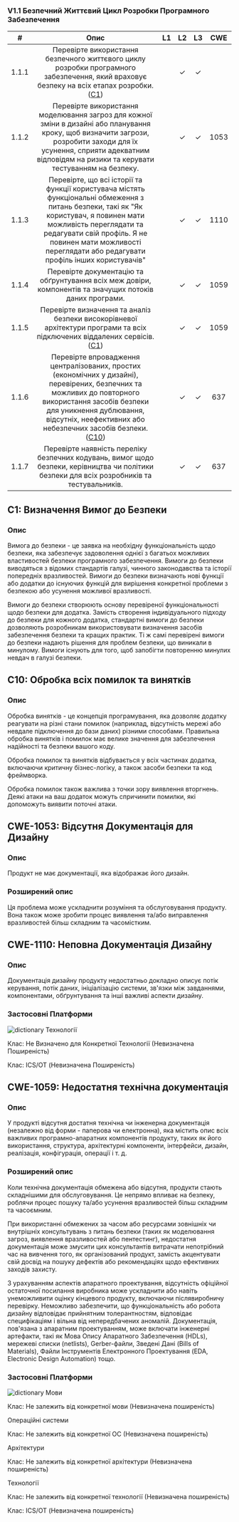 ### V1.1 Безпечний Життєвий Цикл Розробки Програмного Забезпечення
| # | Опис | L1 | L2 | L3 | CWE |
|:-:|:----:|:--:|:--:|:--:|:---:|
| 1.1.1 | Перевірте використання безпечного життєвого циклу розробки програмного забезпечення, який враховує безпеку на всіх етапах розробки. ([C1](https://owasp.org/www-project-proactive-controls/#div-numbering)) | | ✓ | ✓ | |
| 1.1.2 | Перевірте використання моделювання загроз для кожної зміни в дизайні або планування кроку, щоб визначити загрози, розробити заходи для їх усунення, сприяти адекватним відповідям на ризики та керувати тестуванням на безпеку. | | ✓ | ✓ | 1053 |
| 1.1.3 | Перевірте, що всі історії та функції користувача містять функціональні обмеження з питань безпеки, такі як "Як користувач, я повинен мати можливість переглядати та редагувати свій профіль. Я не повинен мати можливості переглядати або редагувати профіль інших користувачів" | | ✓ | ✓ | 1110 |
| 1.1.4 | Перевірте документацію та обґрунтування всіх меж довіри, компонентів та значущих потоків даних програми. | | ✓ | ✓ | 1059 |
| 1.1.5 | Перевірте визначення та аналіз безпеки високорівневої архітектури програми та всіх підключених віддалених сервісів. ([C1](https://owasp.org/www-project-proactive-controls/#div-numbering)) | | ✓ | ✓ | 1059 |
| 1.1.6 | Перевірте впровадження централізованих, простих (економічних у дизайні), перевірених, безпечних та можливих до повторного використання засобів безпеки для уникнення дублювання, відсутніх, неефективних або небезпечних засобів безпеки. ([C10](https://owasp.org/www-project-proactive-controls/#div-numbering)) | | ✓ | ✓ | 637 |
| 1.1.7 | Перевірте наявність переліку безпечних кодувань, вимог щодо безпеки, керівництва чи політики безпеки для всіх розробників та тестувальників. | | ✓ | ✓ | 637 |

## C1: Визначення Вимог до Безпеки

### Опис
Вимога до безпеки - це заявка на необхідну функціональність щодо безпеки, яка забезпечує задоволення однієї з багатьох можливих властивостей безпеки програмного забезпечення. Вимоги до безпеки виводяться з відомих стандартів галузі, чинного законодавства та історії попередніх вразливостей. Вимоги до безпеки визначають нові функції або додатки до існуючих функцій для вирішення конкретної проблеми з безпекою або усунення можливої вразливості.

Вимоги до безпеки створюють основу перевіреної функціональності щодо безпеки для додатка. Замість створення індивідуального підходу до безпеки для кожного додатка, стандартні вимоги до безпеки дозволяють розробникам використовувати визначення засобів забезпечення безпеки та кращих практик. Ті ж самі перевірені вимоги до безпеки надають рішення для проблем безпеки, що виникали в минулому. Вимоги існують для того, щоб запобігти повторенню минулих невдач в галузі безпеки.

## C10: Обробка всіх помилок та винятків

### Опис
Обробка винятків - це концепція програмування, яка дозволяє додатку реагувати на різні стани помилок (наприклад, відсутність мережі або невдале підключення до бази даних) різними способами. Правильна обробка винятків і помилок має велике значення для забезпечення надійності та безпеки вашого коду.

Обробка помилок та винятків відбувається у всіх частинах додатка, включаючи критичну бізнес-логіку, а також засоби безпеки та код фреймворка.

Обробка помилок також важлива з точки зору виявлення вторгнень. Деякі атаки на ваш додаток можуть спричинити помилки, які допоможуть виявити поточні атаки.

## CWE-1053: Відсутня Документація для Дизайну

### Опис
Продукт не має документації, яка відображає його дизайн.

### Розширений опис
Ця проблема може ускладнити розуміння та обслуговування продукту. Вона також може зробити процес виявлення та/або виправлення вразливостей більш складним та часомістким.

## CWE-1110: Неповна Документація Дизайну

### Опис
Документація дизайну продукту недостатньо докладно описує потік керування, потік даних, ініціалізацію системи, зв'язки між завданнями, компонентами, обґрунтування та інші важливі аспекти дизайну.

### Застосовні Платформи
![dictionary](https://github.com/oleksandrblazhko/ai-191-buriak/assets/145441728/b934db2f-c46a-4e8e-b6d2-4af68ec38989) Технології

Клас: Не Визначено для Конкретної Технології (Невизначена Поширеність)

Клас: ICS/OT (Невизначена Поширеність)

## CWE-1059: Недостатня технічна документація

### Опис
У продукті відсутня достатня технічна чи інженерна документація (незалежно від форми - паперова чи електронна), яка містить опис всіх важливих програмно-апаратних компонентів продукту, таких як його використання, структура, архітектурні компоненти, інтерфейси, дизайн, реалізація, конфігурація, операції і т. д.

### Розширений опис
Коли технічна документація обмежена або відсутня, продукти стають складнішими для обслуговування. Це непрямо впливає на безпеку, роблячи процес пошуку та/або усунення вразливостей більш складним та часоємним.

При використанні обмежених за часом або ресурсами зовнішніх чи внутрішніх консультувань з питань безпеки (таких як моделювання загроз, виявлення вразливостей або пентестинг), недостатня документація може змусити цих консультантів витрачати непотрібний час на вивчення того, як організований продукт, замість акцентувати свій досвід на пошуку дефектів або рекомендаціях щодо ефективних заходів захисту.

З урахуванням аспектів апаратного проектування, відсутність офіційної остаточної посилання виробника може ускладнити або навіть унеможливити оцінку кінцевого продукту, включаючи післявиробничу перевірку. Неможливо забезпечити, що функціональність або робота дизайну відповідає прийнятним толерантностям, відповідає специфікаціям і вільна від непередбачених аномалій. Документація, пов'язана з апаратним проектуванням, може включати інженерні артефакти, такі як Мова Опису Апаратного Забезпечення (HDLs), мережеві списки (netlists), Gerber-файли, Зведені Дані (Bills of Materials), Файли Інструментів Електронного Проектування (EDA, Electronic Design Automation) тощо.

### Застосовні Платформи
![dictionary](https://github.com/oleksandrblazhko/ai-191-buriak/assets/145441728/1cf5c462-d060-4c80-bbb1-89b02324109c) Мови

Клас: Не залежить від конкретної мови (Невизначена поширеність)

Операційні системи

Клас: Не залежить від конкретної ОС (Невизначена поширеність)

Архітектури

Клас: Не залежить від конкретної архітектури (Невизначена поширеність)

Технології

Клас: Не залежить від конкретної технології (Невизначена поширеність)

Клас: ICS/OT (Невизначена поширеність)

